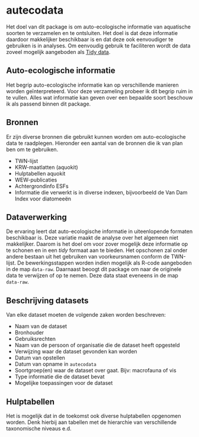 # autecodata

Het doel van dit package is om auto-ecologische informatie van aquatische soorten te verzamelen en te ontsluiten. Het doel is dat deze informatie daardoor makkelijker beschikbaar is en dat deze ook eenvoudiger te gebruiken is in analyses. Om eenvoudig gebruik te faciliteren wordt de data zoveel mogelijk aangeboden als [Tidy data](https://r4ds.had.co.nz/tidy-data.html).

## Auto-ecologische informatie
Het begrip auto-ecologische informatie kan op verschillende manieren worden geïnterpreteerd. Voor deze verzameling probeer ik dit begrip ruim in te vullen. Alles wat informatie kan geven over een bepaalde soort beschouw ik als passend binnen dit package.

## Bronnen
Er zijn diverse bronnen die gebruikt kunnen worden om auto-ecologische data te raadplegen. Hieronder een aantal van de bronnen die ik van plan ben om te gebruiken.

- TWN-lijst
- KRW-maatlatten (aquokit)
- Hulptabellen aquokit
- WEW-publicaties
- Achtergrondinfo ESFs
- Informatie die verwerkt is in diverse indexen, bijvoorbeeld de Van Dam Index voor diatomeeën

## Dataverwerking
De ervaring leert dat auto-ecologische informatie in uiteenlopende formaten beschikbaar is. Deze variatie maakt de analyse over het algemeen niet makkelijker. Daarom is het doel om voor zover mogelijk deze informatie op te schonen en in een *tidy* formaat aan te bieden. Het opschonen zal onder andere bestaan uit het gebruiken van voorkeursnamen conform de TWN-lijst. De bewerkingsstappen worden indien mogelijk als R-code aangeboden in de map `data-raw`.
Daarnaast beoogt dit package om naar de originele data te verwijzen of op te nemen. Deze data staat eveneens in de map `data-raw`.

## Beschrijving datasets

Van elke dataset moeten de volgende zaken worden beschreven:

- Naam van de dataset
- Bronhouder
- Gebruiksrechten
- Naam van de persoon of organisatie die de dataset heeft opgesteld
- Verwijzing waar de dataset gevonden kan worden
- Datum van opstellen
- Datum van opname in `autecodata`
- Soortgroep(en) waar de dataset over gaat. Bijv: macrofauna of vis
- Type informatie die de dataset bevat
- Mogelijke toepassingen voor de dataset

## Hulptabellen

Het is mogelijk dat in de toekomst ook diverse hulptabellen opgenomen worden. Denk hierbij aan tabellen met de hierarchie van verschillende taxonomische niveaus e.d.

